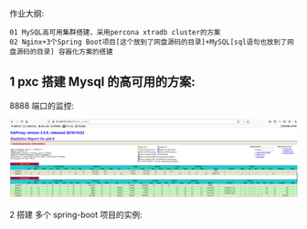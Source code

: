 作业大纲:

```
01 MySQL高可用集群搭建，采用percona xtradb cluster的方案
02 Nginx+3个Spring Boot项目[这个放到了网盘源码的目录]+MySQL[sql语句也放到了网盘源码的目录] 容器化方案的搭建
```

## 1 pxc 搭建 Mysql 的高可用的方案:

8888 端口的监控:

![](/assets/import_20191108213601.png)

2 搭建 多个 spring-boot 项目的实例:

